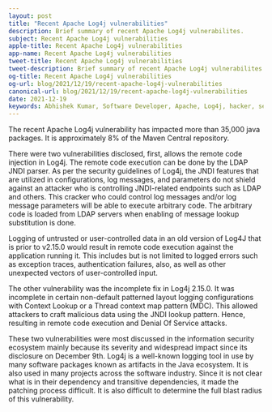 ```yaml
---
layout: post
title: "Recent Apache Log4j vulnerabilities"
description: Brief summary of recent Apache Log4j vulnerabilites.
subject: Recent Apache Log4j vulnerabilities
apple-title: Recent Apache Log4j vulnerabilities
app-name: Recent Apache Log4j vulnerabilities
tweet-title: Recent Apache Log4j vulnerabilities
tweet-description: Brief summary of recent Apache Log4j vulnerabilites
og-title: Recent Apache Log4j vulnerabilities
og-url: blog/2021/12/19/recent-apache-log4j-vulnerabilities
canonical-url: blog/2021/12/19/recent-apache-log4j-vulnerabilities
date: 2021-12-19
keywords: Abhishek Kumar, Software Developer, Apache, Log4j, hacker, security, cracker
---
```

The recent Apache Log4j vulnerability has impacted more than  35,000 java packages. It is approximately 8% of the Maven Central repository.

There were two vulnerabilities disclosed, first, allows the remote code injection in Log4j. The remote code execution can be done by the LDAP JNDI parser. As per the security guidelines of Log4j, the JNDI features that are utilized in configurations, log messages, and parameters do not shield against an attacker who is controlling JNDI-related endpoints such as LDAP and others. This cracker who could control log messages and/or log message parameters will be able to execute arbitrary code. The arbitrary code is loaded from LDAP servers when enabling of message lookup substitution is done. 

Logging of untrusted or user-controlled data in an old version of Log4J that is prior to v2.15.0 would result in remote code execution against the application running it. This includes but is not limited to logged errors such as exception traces, authentication failures, also, as well as other unexpected vectors of user-controlled input. 

The other vulnerability was the incomplete fix in Log4j 2.15.0. It was incomplete in certain non-default patterned layout logging configurations with Context Lookup or a Thread context map pattern (MDC). This allowed attackers to craft malicious data using the JNDI lookup pattern. Hence, resulting in remote code execution and Denial Of Service attacks.

These two vulnerabilities were most discussed in the information security ecosystem mainly because its severity and widespread impact since its disclosure on December 9th. Log4j is a well-known logging tool in use by many software packages known as artifacts in the Java ecosystem. It is also used in many projects across the software industry. Since it is not clear what is in their dependency and transitive dependencies, it made the patching process difficult. It is also difficult to determine the full blast radius of this vulnerability. 
